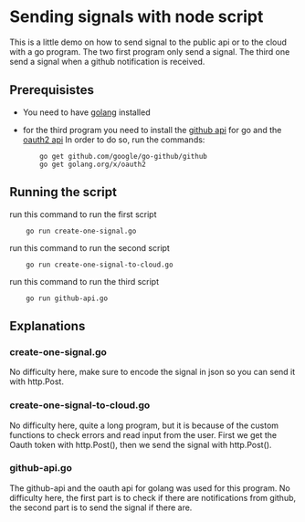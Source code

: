 # Sending signals with node script

This is a little demo on how to send signal to the public api or to the cloud with a go program.
The two first program only send a signal. The third one send a signal when a github notification is received.

## Prerequisistes

* You need to have [golang](https://golang.org/dl/) installed
* for the third program you need to install the [github api](https://github.com/google/go-github) for go and the [oauth2 api](https://github.com/golang/oauth2)
    In order to do so, run the commands:

    ```shell
        go get github.com/google/go-github/github
        go get golang.org/x/oauth2
    ```

## Running the script

run this command to run the first script

```shell
    go run create-one-signal.go
```

run this command to run the second script

```shell
    go run create-one-signal-to-cloud.go
```

run this command to run the third script

```shell
    go run github-api.go
```

## Explanations

### create-one-signal.go

No difficulty here, make sure to encode the signal in json so you can send it with http.Post.

### create-one-signal-to-cloud.go

No difficulty here, quite a long program, but it is because of the custom functions to check errors and read input from the user. First we get the Oauth token with http.Post(), then we send the signal with http.Post().

### github-api.go

The github-api and the oauth api for golang was used for this program. No difficulty here, the first part is to check if there are notifications from github, the second part is to send the signal if there are.
